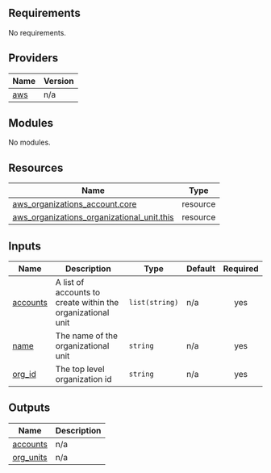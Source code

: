 ## Requirements

No requirements.

## Providers

| Name | Version |
|------|---------|
| <a name="provider_aws"></a> [aws](#provider\_aws) | n/a |

## Modules

No modules.

## Resources

| Name | Type |
|------|------|
| [aws_organizations_account.core](https://registry.terraform.io/providers/hashicorp/aws/latest/docs/resources/organizations_account) | resource |
| [aws_organizations_organizational_unit.this](https://registry.terraform.io/providers/hashicorp/aws/latest/docs/resources/organizations_organizational_unit) | resource |

## Inputs

| Name | Description | Type | Default | Required |
|------|-------------|------|---------|:--------:|
| <a name="input_accounts"></a> [accounts](#input\_accounts) | A list of accounts to create within the organizational unit | `list(string)` | n/a | yes |
| <a name="input_name"></a> [name](#input\_name) | The name of the organizational unit | `string` | n/a | yes |
| <a name="input_org_id"></a> [org\_id](#input\_org\_id) | The top level organization id | `string` | n/a | yes |

## Outputs

| Name | Description |
|------|-------------|
| <a name="output_accounts"></a> [accounts](#output\_accounts) | n/a |
| <a name="output_org_units"></a> [org\_units](#output\_org\_units) | n/a |
